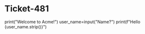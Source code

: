 # Ticket-481
print("Welcome to Acme!") user_name=input("Name?") print(f"Hello {user_name.strip()}")
